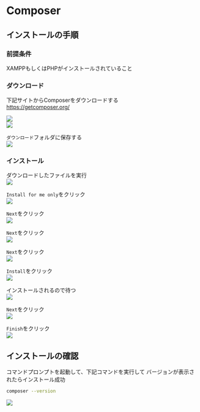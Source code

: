 # Composer

## インストールの手順

### 前提条件  

XAMPPもしくはPHPがインストールされていること

### ダウンロード

下記サイトからComposerをダウンロードする  
https://getcomposer.org/

![](images/001.png)  
![](images/002.png)

`ダウンロード`フォルダに保存する  
![](images/003.png)

### インストール

ダウンロードしたファイルを実行  
![](images/004.png)

`Install for me only`をクリック  
![](images/005.png)

`Next`をクリック  
![](images/006.png)

`Next`をクリック  
![](images/007.png)

`Next`をクリック  
![](images/008.png)

`Install`をクリック  
![](images/009.png)

インストールされるので待つ  
![](images/010.png)

`Next`をクリック  
![](images/011.png)

`Finish`をクリック  
![](images/012.png)

## インストールの確認

コマンドプロンプトを起動して、下記コマンドを実行して
バージョンが表示されたらインストール成功

```bash
composer --version
```

![](images/013.png)

